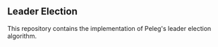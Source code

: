## Leader Election 

This repository contains the implementation of Peleg's leader election algorithm. 